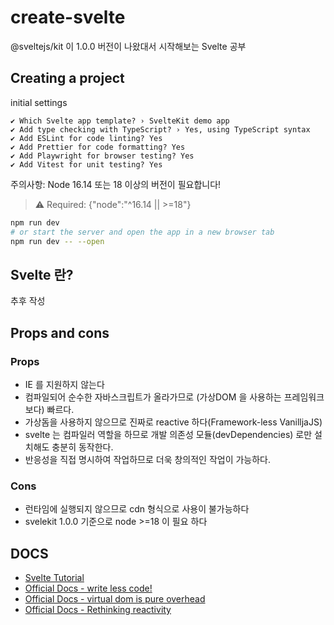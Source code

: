 # create-svelte

@sveltejs/kit 이 1.0.0 버전이 나왔대서 시작해보는 Svelte 공부

## Creating a project
initial settings
```shell
✔ Which Svelte app template? › SvelteKit demo app
✔ Add type checking with TypeScript? › Yes, using TypeScript syntax
✔ Add ESLint for code linting? Yes
✔ Add Prettier for code formatting? Yes
✔ Add Playwright for browser testing? Yes
✔ Add Vitest for unit testing? Yes
```

주의사항: Node 16.14 또는 18 이상의 버전이 필요합니다!
> ⚠️ Required: {"node":"^16.14 || >=18"}

```bash
npm run dev
# or start the server and open the app in a new browser tab
npm run dev -- --open
```

## Svelte 란?

추후 작성

## Props and cons

### Props
* IE 를 지원하지 않는다
* 컴파일되어 순수한 자바스크립트가 올라가므로 (가상DOM 을 사용하는 프레임워크보다) 빠르다.
* 가상돔을 사용하지 않으므로 진짜로 reactive 하다(Framework-less VanilljaJS)
* svelte 는 컴파일러 역할을 하므로 개발 의존성 모듈(devDependencies) 로만 설치해도 충분히 동작한다. 
* 반응성을 직접 명시하여 작업하므로 더욱 창의적인 작업이 가능하다.

### Cons
* 런타임에 실행되지 않으므로 cdn 형식으로 사용이 불가능하다
* svelekit 1.0.0 기준으로 node >=18 이 필요 하다 

## DOCS

* [Svelte Tutorial](./docs/officialDocs/svelte-tutorial.md)
* [Official Docs - write less code!](./docs/officialDocs/write-less-code.md)
* [Official Docs - virtual dom is pure overhead](./docs/officialDocs/virtual-dom-is-pure-overhead.md)
* [Official Docs - Rethinking reactivity](./docs/officialDocs/rethinking-reactivity.md)
